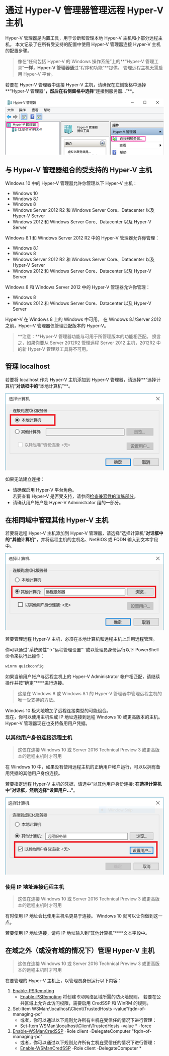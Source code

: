 # 通过 Hyper-V 管理器管理远程 Hyper-V 主机

Hyper-V 管理器是内置工具，用于诊断和管理本地 Hyper-V 主机和小部分远程主机。 本文记录了在所有受支持的配置中使用 Hyper-V 管理器连接 Hyper-V 主机的配置步骤。

> 像在“任何包括 Hyper-V 的 Windows 操作系统”[](../quick_start/walkthrough_compatibility.md#OperatingSystemRequirements)上的**“Hyper-V 管理工具”**一样，Hyper-V 管理器通**过“程序和功能”**提供。 管理远程主机无需启用 Hyper-V 平台。

若要在 Hyper-V 管理器中连接 Hyper-V 主机，请确保在左侧窗格中选择**“Hyper-V 管理器”**，然后在右侧窗格中选择**“连接到服务器...”**。

![](media/HyperVManager-ConnectToHost.png)

## 与 Hyper-V 管理器组合的受支持的 Hyper-V 主机

Windows 10 中的 Hyper-V 管理器允许你管理以下 Hyper-V 主机：
* Windows 10
* Windows 8.1
* Windows 8
* Windows Server 2012 R2 和 Windows Server Core、Datacenter 以及 Hyper-V Server
* Windows 2012 和 Windows Server Core、Datacenter 以及 Hyper-V Server

Windows 8.1 和 Windows Server 2012 R2 中的 Hyper-V 管理器允许你管理：
* Windows 8.1
* Windows 8
* Windows Server 2012 R2 和 Windows Server Core、Datacenter 以及 Hyper-V Server
* Windows 2012 和 Windows Server Core、Datacenter 以及 Hyper-V Server

Windows 8 和 Windows Server 2012 中的 Hyper-V 管理器允许你管理：
* Windows 8
* Windows 2012 和 Windows Server Core、Datacenter 以及 Hyper-V Server

Hyper-V 在 Windows 8 上的 Windows 中可用。 在 Windows 8.1/Server 2012 之前，Hyper-V 管理器仅管理匹配版本的 Hyper-V。

> **注意：**Hyper-V 管理器功能与可用于所管理版本的功能相匹配。 换言之，如果你要从 Server 2012R2 管理远程 Server 2012 主机，2012R2 中的新 Hyper-V 管理器工具将不可用。

## 管理 localhost

若要将 localhost 作为 Hyper-V 主机添加到 Hyper-V 管理器，请选择**“选择计算机”**对话框中的**“本地计算机”**。

![](media/HyperVManager-ConnectToLocalHost.png)

如果无法建立连接：
*  请确保启用 Hyper-V 平台角色。  
    若要查看 Hyper-V 是否受支持，请参阅[检查兼容性的演练部分](../quick_start/walkthrough_compatibility.md)。
*  请确认用户帐户是 Hyper-V Administrator 组的一部分。


## 在相同域中管理其他 Hyper-V 主机

若要将远程 Hyper-V 主机添加到 Hyper-V 管理器，请选择“选择计算机”****对话框中的“其他计算机”****，并将远程主机的主机名、NetBIOS 或 FQDN 输入到文本字段中。

![](media/HyperVManager-ConnectToRemoteHost.png)

若要管理远程 Hyper-V 主机，必须在本地计算机和远程主机上启用远程管理。

你可以通过“系统属性”->“远程管理设置”``或以管理员身份运行以下 PowerShell 命令来执行此操作：

``` PowerShell
winrm quickconfig
```

如果当前用户帐户与远程主机上的 Hyper-V Administrator 帐户相匹配，请继续操作并按“确定”****进行连接。

> 这是在 Windows 8 或 Windows 8.1 的 Hyper-V 管理器中管理远程主机的唯一受支持的方法。


Windows 10 极大地增加了远程连接类型的可能组合。  
现在，你可以使用主机名或 IP 地址连接到远程 Windows 10 或更高版本的主机。 Hyper-V 管理器现在也支持备用用户凭据。


### 以其他用户身份连接远程主机

> 这仅在连接 Windows 10 或 Server 2016 Technical Preview 3 或更高版本的远程主机时才可用

在 Windows 10 中，如果没有使用远程主机的正确用户帐户运行，可以以拥有备用凭据的其他用户身份连接。

若要指定远程 Hyper-V 主机的凭据，请选中“以其他用户身份连接: **在选择计算机中**”****对话框，然后选择“设置用户...”****。

![](media/HyperVManager-ConnectToRemoteHostAltCreds.png)


### 使用 IP 地址连接远程主机

> 这仅在连接 Windows 10 或 Server 2016 Technical Preview 3 或更高版本的远程主机时才可用

有时使用 IP 地址会比使用主机名更易于连接。 Windows 10 就可以让你做到这一点。

若要使用 IP 地址连接，请将 IP 地址输入到“其他计算机”****文本字段中。


## 在域之外（或没有域的情况下）管理 Hyper-V 主机

> 这仅在连接 Windows 10 或 Server 2016 Technical Preview 3 或更高版本的远程主机时才可用

在要管理的 Hyper-V 主机上，以管理员身份运行以下内容：

1.  [Enable-PSRemoting](https://technet.microsoft.com/en-us/library/hh849694.aspx)
    * [Enable-PSRemoting](https://technet.microsoft.com/en-us/library/hh849694.aspx) 将创建*专用*网络区域所需的防火墙规则。 若要在公共区域上允许此访问权限，需要启用 CredSSP 和 WinRM 的规则。
2. Set-Item WSMan:\localhost\Client\TrustedHosts -value“fqdn-of-managing-pc”
    * 或者，你可以通过以下规则允许所有主机在受信任的情况下进行管理：
    * Set-Item WSMan:\localhost\Client\TrustedHosts -value * -force
3. [Enable-WSManCredSSP](https://technet.microsoft.com/en-us/library/hh849872.aspx) -Role client -DelegateComputer "fqdn-of-managing-pc"
    * 或者，你可以通过以下规则允许所有主机在受信任的情况下进行管理：
    * [Enable-WSManCredSSP](https://technet.microsoft.com/en-us/library/hh849872.aspx) -Role client -DelegateComputer *




